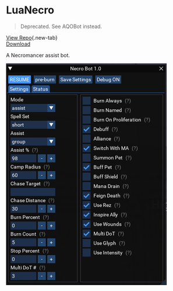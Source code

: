 # LuaNecro

> Deprecated. See AQOBot instead.

[View Repo](https://gitlab.com/aquietone/luanecro){.new-tab}  
[Download](https://gitlab.com/aquietone/luanecro/-/archive/main/luanecro-main.zip)  

A Necromancer assist bot. 

![](../images/luanecro.png)